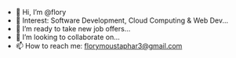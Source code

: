 - 👋 Hi, I’m @flory
- 👀 Interest: Software Development, Cloud Computing & Web Dev...
- 🌱 I’m ready to take new job offers...
- 💞️ I’m looking to collaborate on...
- 📫 How to reach me: florymoustaphar3@gmail.com

<!---
florymoustaphar3/florymoustaphar3 is a ✨ special ✨ repository because its `README.md` (this file) appears on your GitHub profile.
You can click the Preview link to take a look at your changes.
--->
